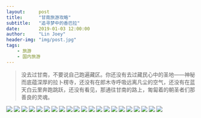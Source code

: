 ```yaml
---
layout:     post
title:      "甘南旅游攻略"
subtitle:   "追寻梦中的香巴拉"
date:       2019-01-03 12:00:00
author:     "Lin Joey"
header-img: "img/post.jpg"
tags:
    - 旅游
    - 国内旅游
---
```

>没去过甘南，不要说自己跑遍藏区。你还没有去过藏民心中的圣地——神秘而底蕴深厚的拉卜楞寺，还没有在郎木寺呼吸远离凡尘的空气，还没有在蓝天白云里奔跑跳跃，还没有看见，那通往甘南的路上，匍匐着的朝圣者们那善良的灵魂。

![](https://linjoey-image.oss-cn-beijing.aliyuncs.com/我是驴友-甘南_页面_01.jpg)
![](https://linjoey-image.oss-cn-beijing.aliyuncs.com/我是驴友-甘南_页面_02.jpg)
![](https://linjoey-image.oss-cn-beijing.aliyuncs.com/我是驴友-甘南_页面_03.jpg)
![](https://linjoey-image.oss-cn-beijing.aliyuncs.com/我是驴友-甘南_页面_04.jpg)
![](https://linjoey-image.oss-cn-beijing.aliyuncs.com/我是驴友-甘南_页面_05.jpg)
![](https://linjoey-image.oss-cn-beijing.aliyuncs.com/我是驴友-甘南_页面_06.jpg)
![](https://linjoey-image.oss-cn-beijing.aliyuncs.com/我是驴友-甘南_页面_07.jpg)
![](https://linjoey-image.oss-cn-beijing.aliyuncs.com/我是驴友-甘南_页面_08.jpg)
![](https://linjoey-image.oss-cn-beijing.aliyuncs.com/我是驴友-甘南_页面_09.jpg)
![](https://linjoey-image.oss-cn-beijing.aliyuncs.com/我是驴友-甘南_页面_10.jpg)
![](https://linjoey-image.oss-cn-beijing.aliyuncs.com/我是驴友-甘南_页面_11.jpg)
![](https://linjoey-image.oss-cn-beijing.aliyuncs.com/我是驴友-甘南_页面_12.jpg)
![](https://linjoey-image.oss-cn-beijing.aliyuncs.com/我是驴友-甘南_页面_13.jpg)
![](https://linjoey-image.oss-cn-beijing.aliyuncs.com/我是驴友-甘南_页面_14.jpg)
![](https://linjoey-image.oss-cn-beijing.aliyuncs.com/我是驴友-甘南_页面_15.jpg)
![](https://linjoey-image.oss-cn-beijing.aliyuncs.com/我是驴友-甘南_页面_16.jpg)
![](https://linjoey-image.oss-cn-beijing.aliyuncs.com/我是驴友-甘南_页面_17.jpg)
![](https://linjoey-image.oss-cn-beijing.aliyuncs.com/我是驴友-甘南_页面_18.jpg)
![](https://linjoey-image.oss-cn-beijing.aliyuncs.com/我是驴友-甘南_页面_19.jpg)
![](https://linjoey-image.oss-cn-beijing.aliyuncs.com/我是驴友-甘南_页面_20.jpg)
![](https://linjoey-image.oss-cn-beijing.aliyuncs.com/我是驴友-甘南_页面_21.jpg)
